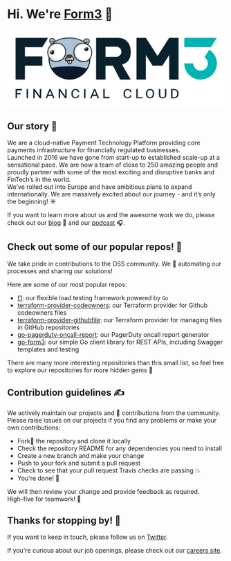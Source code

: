 # Hi. We're [Form3](https://www.form3.tech/) 👋

![Our Logo](./form3-logo-gopher.png)

## Our story 🚀
We are a cloud-native Payment Technology Platform providing core payments infrastructure for financially regulated businesses. <br>
Launched in 2016 we have gone from start-up to established scale-up at a sensational pace. We are now a team of close to 250 amazing people and proudly partner with some of the most exciting and disruptive banks and FinTech’s in the world. <br>
We’ve rolled out into Europe and have ambitious plans to expand internationally. We are massively excited about our journey - and it’s only the beginning! ☀️

If you want to learn more about us and the awesome work we do, please check out our [blog](https://www.form3.tech/blog) 📝  and our [podcast](https://techpodcast.form3.tech/) 🎧.

## Check out some of our popular repos! 🤩
We take pride in contributions to the OSS community. We 💙 automating our processes and sharing our solutions!

Here are some of our most popular repos: 
- [f1](https://github.com/form3tech-oss/f1): our flexible load testing framework powered by `Go`
- [terraform-provider-codeowners](https://github.com/form3tech-oss/terraform-provider-codeowners): our Terraform provider for Github codeowners files
- [terraform-provider-githubfile](https://github.com/form3tech-oss/terraform-provider-githubfile): our Terraform provider for managing files in GitHub repositories
- [go-pagerduty-oncall-report](https://github.com/form3tech-oss/go-pagerduty-oncall-report): our PagerDuty oncall report generator
- [go-form3](https://github.com/form3tech-oss/go-form3): our simple Go client library for REST APIs, including Swagger templates and testing 

There are many more interesting repositories than this small list, so feel free to explore our repositories for more hidden gems 💎

## Contribution guidelines ✍️
We actively maintain our projects and 💙 contributions from the community. <br>
Please raise issues on our projects if you find any problems or make your own contributions: 

- Fork🍴 the repository and clone it locally 
- Check the repository README for any dependencies you need to install
- Create a new branch and make your change
- Push to your fork and submit a pull request
- Check to see that your pull request Travis checks are passing 💥
- You're done! 🏁

We will then review your change and provide feedback as required.<br>
High-five for teamwork! 🙌

## Thanks for stopping by! 🥳

If you want to keep in touch, please follow us on [Twitter](https://twitter.com/F3FinCloud).

If you're curious about our job openings, please check out our [careers site](https://www.form3.tech/careers).